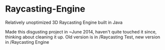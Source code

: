 Raycasting-Engine
=================

Relatively unoptimized 3D Raycasting Engine built in Java

Made this disgusting project in ~June 2014, haven't quite touched it since, thinking about cleaning it up.
Old version is in /Raycasting Test, new version in /Raycasting Engine
